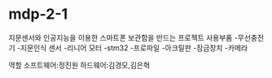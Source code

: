 # mdp-2-1

지문센서와 인공지능을 이용한 스마트폰 보관함을 만드는 프로젝트
사용부품
 -무선충전기
 -지문인식 센서
 -리니어 모터
 -stm32
 -프로파일
 -아크릴판
 -잠금장치
 -카메라

역할
소프트웨어:정진원
하드웨어:김경모,김은혁


